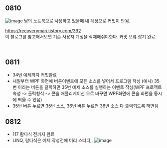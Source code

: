 ## 0810
![image](https://user-images.githubusercontent.com/66929074/128974202-2ab6fe62-2c71-49e4-b9c7-ad0d79fb1d5a.png)
남의 노트북으로 사용하고 있을때 내 계정으로 커밋이 안됨.. <br>

https://recoveryman.tistory.com/392 <br>
이 블로그를 참고해서보면 기존 사용자 계정을 삭제해줘야한다. 커밋 오류 잡기 완료.

<br>

## 0811
- 34번 예제까지 커밋완료 <br>
- 내일부터 WPF 화면에 버튼이벤트에 모든 소스를 넣어서 프로그램 작성
(예시) 35번 이라는 버튼을 클릭하면 35번 예제 소스를 실행하는 이벤트 작성(WPF 프로젝트 속성 -> 출력형식 -> 콘솔 애플리케이션 으로 바꾸면 WPF화면에 콘솔 화면을 동시에 띄울 수 있음)
- 35번 버튼 누르면 35번 소스, 36번 버튼 누르면 36번 소스 다 출력되도록 하면됨


## 0812
- 117 람다식 전까지 완료
- LINQ, 람다식은 예제 작성전에 미리 스터디,,
![image](https://user-images.githubusercontent.com/66929074/129284481-286cc4fe-028e-4ddb-865b-f83d063a2958.png)
